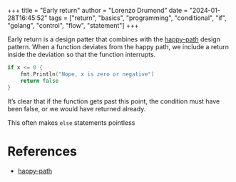 +++
title = "Early return"
author = "Lorenzo Drumond"
date = "2024-01-28T16:45:52"
tags = ["return",  "basics",  "programming",  "conditional",  "if",  "golang",  "control",  "flow",  "statement"]
+++


Early return is a design patter that combines with the [happy-path](/wiki/happy-path/) design pattern. When a function deviates from the happy path, we include a return inside the deviation so that the function interrupts.

```go
if x <= 0 {
    fmt.Println("Nope, x is zero or negative")
    return false
}
```

It’s clear that if the function gets past this point, the condition must have been false, or we would have returned already.


This often makes `else` statements pointless

# References
- [happy-path](/wiki/happy-path/)
